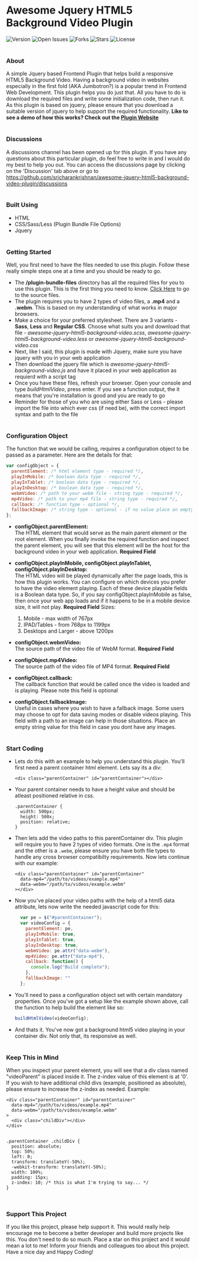 # Awesome Jquery HTML5 Background Video Plugin
![Version](https://img.shields.io/github/v/release/sricharankrishnan/awesome-jquery-html5-background-video-plugin?sort=semver)
![Open Issues](https://img.shields.io/github/issues/sricharankrishnan/awesome-jquery-html5-background-video-plugin)
![Forks](https://img.shields.io/github/forks/sricharankrishnan/awesome-jquery-html5-background-video-plugin)
![Stars](https://img.shields.io/github/stars/sricharankrishnan/awesome-jquery-html5-background-video-plugin)
![License](https://img.shields.io/github/license/sricharankrishnan/awesome-jquery-html5-background-video-plugin)
<br/><br/>

### About
A simple Jquery based Frontend Plugin that helps build a responsive HTML5 Background Video. Having a background video in websites especially in 
the first fold (AKA Jumbotron?) is a popular trend in Frontend Web Development. This plugin helps you do just that. All you have to do is download 
the required files and write some initialization code, then run it.
As this plugin is based on jquery, please ensure that you download a suitable version of jquery to help support the required functionality.
<strong>Like to see a demo of how this works? Check out the [Plugin Website](https://sricharankrishnan.github.io/awesome-jquery-html5-background-video-plugin/)</strong>
<br/><br/>

### Discussions
A discussions channel has been opened up for this plugin. If you have any questions about this particular plugin, do feel free to write in and I would do my best to help you out. You can access the discussions page by clicking on the 'Discussion' tab above or go to <https://github.com/sricharankrishnan/awesome-jquery-html5-background-video-plugin/discussions>
<br/><br/>

### Built Using
- HTML
- CSS/Sass/Less (Plugin Bundle File Options)
- Jquery
<br/><br/>

### Getting Started
Well, you first need to have the files needed to use this plugin. Follow these really simple steps one at a time and you should be ready to go.
+ The <strong>/plugin-bundle-files</strong> directory has all the required files for you to use this plugin. This is the first thing you need to know. [Click Here](https://github.com/sricharankrishnan/awesome-jquery-html5-background-video-plugin/tree/master/plugin-bundle-files) to go to the source files.
+ The plugin requires you to have 2 types of video files, a <strong>.mp4</strong> and a <strong>.webm</strong>. This is based on my understanding of what works 
  in major browsers.
+ Make a choice for your preferred stylesheet. There are 3 variants - <strong>Sass</strong>, <strong>Less</strong> and <strong>Regular CSS</strong>. Choose 
  what suits you and download that file - <em>awesome-jquery-html5-background-video.scss</em>, <em>awesome-jquery-html5-background-video.less</em> or 
  <em>awesome-jquery-html5-background-video.css</em>
+ Next, like I said, this plugin is made with Jquery, make sure you have jquery with you in your web application
+ Then download the jquery file which is <em>awesome-jquery-html5-background-video.js</em> and have it placed in your web application as requierd with a script tag
+ Once you have these files, refresh your browser. Open your console and type <em>buildHtmlVideo</em>, press enter. If you see a function output, the it means that you're 
  installation is good and you are ready to go
+ Reminder for those of you who are using either Sass or Less - please import the file into which ever css (if need be), with the correct import syntax and path to the file 
<br/><br/>

### Configuration Object
The function that we would be calling, requires a configuration object to be passed as a parameter. Here are the details for that:

```javascript
var configObject = {
  parentElement: /* html element type - required */,
  playInMobile: /* boolean data type - required */,
  playInTablet: /* boolean data type - required */,
  playInDesktop: /* boolean data type - required */,
  webmVideo: /* path to your webm file - string type - required */,
  mp4Video: /* path to your mp4 file - string type - required */,
  callback: /* function type - optional */,
  fallbackImage: /* string type - optional - if no value place an empty string */
};
```
+ <strong>configObject.parentElement:</strong><br/>
  The HTML element that would serve as the main parent element or the root element. When you finally invoke the required function and inspect the parent element, 
  you will see that this element will be the host for the background video in your web application. <strong>Required Field</strong>

+ <strong>configObject.playInMobile, configObject.playInTablet, configObject.playInDesktop:</strong><br/>
  The HTML video will be played dynamically after the page loads, this is how this plugin works. You can configure on which devices you prefer to have the video element 
  playing. Each of these device playable fields is a Boolean data type. So, if you say configObject.playInMobile as false, then once your web app loads and if it happens 
  to be in a mobile device size, it will not play. <strong>Required Field</strong>
  Sizes:
  1. Mobile - max width of 767px
  2. IPAD/Tables - from 768px to 1199px
  3. Desktops and Larger - above 1200px

+ <strong>configObject.webmVideo:</strong><br/>
  The source path of the video file of WebM format. <strong>Required Field</strong>

+ <strong>configObject.mp4Video:</strong><br/>
  The source path of the video file of MP4 format. <strong>Required Field</strong>

+ <strong>configObject.callback:</strong><br/>
  The callback function that would be called once the video is loaded and is playing. Please note this field is optional

+ <strong>configObject.fallbackImage:</strong><br/>
  Useful in cases where you wish to have a fallback image. Some users may choose to opt for data saving modes or disable videos playing. This field with a path to an 
  image can help in those situations. Place an empty string value for this field in case you dont have any images.
<br/><br/>

### Start Coding
+ Lets do this with an example to help you understand this plugin. You'll first need a parent container html element. Lets say its a div:
  ```
  <div class="parentContainer" id="parentContainer"></div> 
  ```
+  Your parent container needs to have a height value and should be atleast positioned relative in css.
    ```
    .parentContainer {
      width: 500px;
      height: 500x;
      position: relative;
    }
    ```
+  Then lets add the video paths to this parentContainer div. This plugin will require you to have 2 types of video formats. One is the ```.mp4``` format and the other is a ```.webm```,
   please ensure you have both file types to handle any cross browser compatibilty requirements. Now lets continue with our example:
    ```
    <div class="parentContainer" id="parentContainer"
      data-mp4="/path/to/videos/example.mp4"
      data-webm="/path/to/videos/example.webm"
    ></div> 
    ```
+  Now you've placed your video paths with the help of a html5 data attribute, lets now write the needed javascript code for this:
    ```javascript
      var pe = $("#parentContainer");
      var videoConfig = {
        parentElement: pe,
        playInMobile: true,
        playInTablet: true,
        playInDesktop: true,
        webmVideo: pe.attr("data-webm"),
        mp4Video: pe.attr("data-mp4"),
        callback: function() {
          console.log("Build complete");
        },
        fallbackImage: ""
      };
    ```
+  You'll need to pass a configuration object set with certain mandatory properties. Once you've got a setup like the example shown above, call the 
    function to help build the element like so:
    ```javascript
    buildHtmlVideo(videoConfig);
    ```
+  And thats it. You've now got a background html5 video playing in your container div. Not only that, its responsive as well.
<br/><br/>

###  Keep This in Mind
When you inspect your parent element, you will see that a div class named "videoParent" is placed inside it. The z-index value of this element is at '0'. If you wish to have 
additional child divs (example, positioned as absolute), please ensure to increase the z-index as needed. Example:
```
<div class="parentContainer" id="parentContainer"
  data-mp4="/path/to/videos/example.mp4"
  data-webm="/path/to/videos/example.webm"
>
  <div class="childDiv"></div>
</div> 


.parentContainer .childDiv {
  position: absolute;
  top: 50%;
  left: 0;
  transform: translateY(-50%);
  -webkit-transform: translateY(-50%);
  width: 100%;
  padding: 15px;
  z-index: 10; /* this is what I'm trying to say... */
}
```
<br/>

###  Support This Project
If you like this project, please help support it. This would really help encourage me to become a better developer and build more projects like this. You don't need to do so much. 
Place a star on this project and it would mean a lot to me! Inform your friends and colleagues too about this project.
Have a nice day and Happy Coding!

